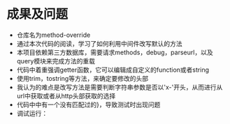 # 成果及问题   
* 仓库名为method-override   
* 通过本次代码的阅读，学习了如何利用中间件改写默认的方法   
* 本项目依赖第三方数据库，需要请求methods，debug，parseurl，以及query模块来完成方法的重载    
* 代码中着重强调getter函数，它可以编辑成自定义的function或者string    
* 使用trim，tostring等方法，来确定要修改的头部    
* 我认为的难点是改写方法是需要判断字符串参数是否以'x-'开头，从而进行从url中获取或者从http头部获取的选择    
* 代码中中有一个没有匹配过的}，导致测试时出现问题    
* 调试运行：
